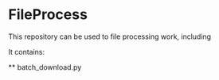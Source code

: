 # FileProcess

This repository can be used to file processing work, including 

It contains:

** batch_download.py